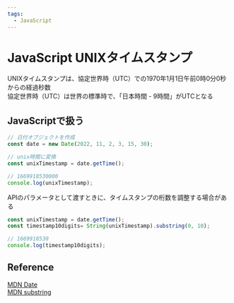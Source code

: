 ```yaml
---
tags:
  - JavaScript
---
```


# JavaScript UNIXタイムスタンプ

UNIXタイムスタンプは、協定世界時（UTC）での1970年1月1日午前0時0分0秒からの経過秒数<br>
協定世界時（UTC）は世界の標準時で、「日本時間 - 9時間」がUTCとなる<br>

## JavaScriptで扱う
```javascript
// 日付オブジェクトを作成
const date = new Date(2022, 11, 2, 3, 15, 30);

// unix時間に変換
const unixTimestamp = date.getTime();

// 1669918530000
console.log(unixTimestamp);
```

APIのパラメータとして渡すときに、タイムスタンプの桁数を調整する場合がある
```javascript
const unixTimestamp = date.getTime();
const timestamp10digits= String(unixTimestamp).substring(0, 10);

// 1669918530
console.log(timestamp10digits);
```

## Reference
[MDN Date](https://developer.mozilla.org/ja/docs/Web/JavaScript/Reference/Global_Objects/Date)<br>
[MDN substring](https://developer.mozilla.org/ja/docs/Web/JavaScript/Reference/Global_Objects/String/substring)<br>
